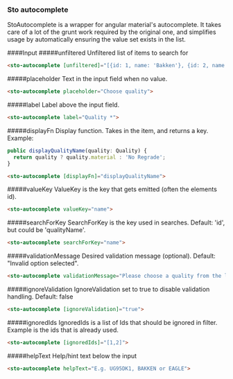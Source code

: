 ### Sto autocomplete
StoAutocomplete is a wrapper for angular material's autocomplete. It takes care of a lot of the grunt work required by the original one, and simplifies usage by automatically
ensuring the value set exists in the list.

####Input
#####unfiltered
Unfiltered list of items to search for
```html
<sto-autocomplete [unfiltered]="[{id: 1, name: 'Bakken'}, {id: 2, name: 'AG123'}]">
```
#####placeholder
Text in the input field when no value.
```html
<sto-autocomplete placeholder="Choose quality">
```
#####label
Label above the input field.
```html
<sto-autocomplete label="Quality *">
```
#####displayFn
 Display function. Takes in the item, and returns a key. Example:  
```javascript
public displayQualityName(quality: Quality) {
  return quality ? quality.material : 'No Regrade';
}
```
```html
<sto-autocomplete [displayFn]="displayQualityName">
```
#####valueKey
ValueKey is the key that gets emitted (often the elements id).
```html
<sto-autocomplete valueKey="name">
```
#####searchForKey
SearchForKey is the key used in searches. Default: 'id', but could be 'qualityName'. 
```html
<sto-autocomplete searchForKey="name">
```
#####validationMessage
Desired validation message (optional). Default: "Invalid option selected".
```html
<sto-autocomplete validationMessage="Please choose a quality from the list">
```
#####ignoreValidation
IgnoreValidation set to true to disable validation handling. Default: false
```html
<sto-autocomplete [ignoreValidation]="true">
```
#####ignoredIds
IgnoredIds is a list of Ids that should be ignored in filter. Example is the ids that is already used.
```html
<sto-autocomplete [ignoredIds]="[1,2]">
```
#####helpText
Help/hint text below the input
```html
<sto-autocomplete helpText="E.g. UG95DK1, BAKKEN or EAGLE">
```